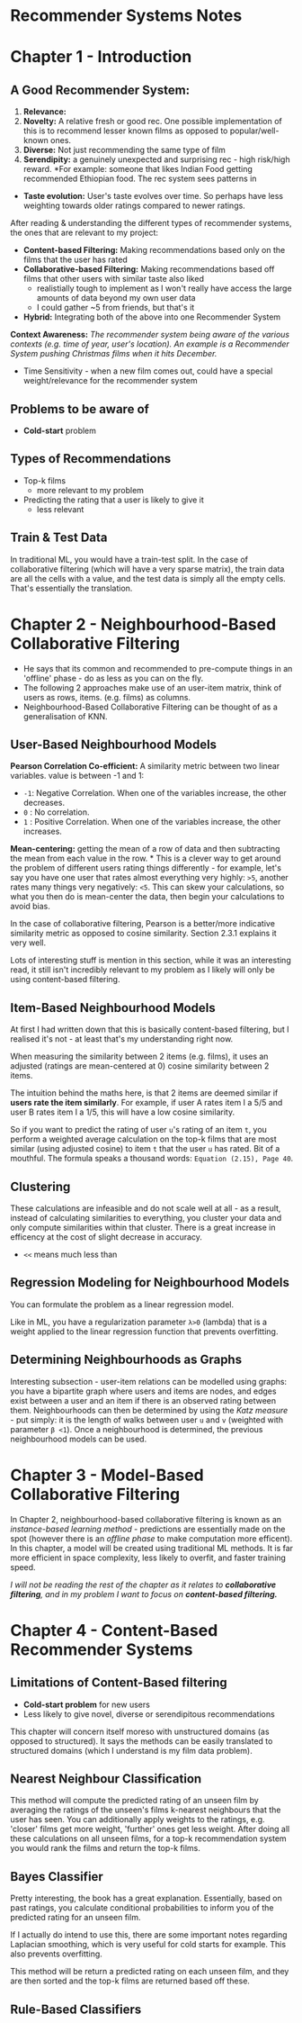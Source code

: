 # Recommender Systems Notes

# Chapter 1 - Introduction

## A Good Recommender System:

1. **Relevance:**
2. **Novelty:** A relative fresh or good rec. One possible implementation of this is to recommend lesser known films as opposed to popular/well-known ones.
3. **Diverse:** Not just recommending the same type of film
4. **Serendipity:** a genuinely unexpected and surprising rec - high risk/high reward. *For example: someone that likes Indian Food getting recommended Ethiopian food. The rec system sees patterns in 

* **Taste evolution:** User's taste evolves over time. So perhaps have less weighting towards older ratings compared to 
newer ratings.

After reading & understanding the different types of recommender systems, the ones that are relevant to my project:

* **Content-based Filtering:** Making recommendations based only on the films that the user has rated
* **Collaborative-based Filtering:** Making recommendations based off films that other users with similar taste also liked
    * realistially tough to implement as I won't really have access the large amounts of data beyond my own user data
    * I could gather ~5 from friends, but that's it
* **Hybrid:** Integrating both of the above into one Recommender System

**Context Awareness:** *The recommender system being aware of the various contexts (e.g. time of year, user's location). An example is a Recommender System pushing Christmas films when it hits December.*

* Time Sensitivity - when a new film comes out, could have a special weight/relevance for the recommender system

## Problems to be aware of

* **Cold-start** problem

## Types of Recommendations

* Top-k films
    * more relevant to my problem
* Predicting the rating that a user is likely to give it
    * less relevant

## Train & Test Data

In traditional ML, you would have a train-test split. In the case of collaborative filtering (which will have a very sparse matrix), 
the train data are all the cells with a value, and the test data is simply all the empty cells. That's essentially the translation.

# Chapter 2 - Neighbourhood-Based Collaborative Filtering

* He says that its common and recommended to pre-compute things in an 'offline' phase - do as less as you can on the fly.
* The following 2 approaches make use of an user-item matrix, think of users as rows, items. (e.g. films) as columns.
* Neighbourhood-Based Collaborative Filtering can be thought of as a generalisation of KNN.

## User-Based Neighbourhood Models

**Pearson Correlation Co-efficient:** A similarity metric between two linear variables. value is between -1 and 1:
* `-1`: Negative Correlation. When one of the variables increase, the other decreases.
* `0` : No correlation.
* `1` : Positive Correlation. When one of the variables increase, the other increases.

**Mean-centering:** getting the mean of a row of data and then subtracting the mean from each value in the row.
    * This is a clever way to get around the problem of different users rating things differently - for example, let's say you have one user that rates almost everything very highly: `>5`, another rates many things very negatively: `<5`. This can skew your calculations, so what you then do is mean-center the data, then begin your calculations to avoid bias.

In the case of collaborative filtering, Pearson is a better/more indicative similarity metric as opposed to cosine similarity. Section 2.3.1 explains it very well.

Lots of interesting stuff is mention in this section, while it was an interesting read, it still isn't incredibly relevant to my problem as I likely will only be using content-based filtering.

## Item-Based Neighbourhood Models

At first I had written down that this is basically content-based filtering, but I realised it's not - at least that's my understanding right now.

When measuring the similarity between 2 items (e.g. films), it uses an adjusted (ratings are mean-centered at 0) cosine similarity between 2 items.

The intuition behind the maths here, is that 2 items are deemed similar if **users rate the item similarly**. For example, if user A rates item I a 5/5 and user B rates item I a 1/5,
this will have a low cosine similarity.

So if you want to predict the rating of user `u`'s rating of an item `t`, you perform a weighted average calculation on the top-k films that are most similar (using adjusted cosine) to 
item `t` that the user `u` has rated. Bit of a mouthful. The formula speaks a thousand words: `Equation (2.15), Page 40`.

## Clustering

These calculations are infeasible and do not scale well at all - as a result, instead of calculating similarities to everything, you cluster your data and only compute similarities 
within that cluster. There is a great increase in efficency at the cost of slight decrease in accuracy.

* `<<` means much less than

## Regression Modeling for Neighbourhood Models

You can formulate the problem as a linear regression model.

Like in ML, you have a regularization parameter `λ>0` (lambda) that is a weight applied to the linear regression function that prevents overfitting.

## Determining Neighbourhoods as Graphs

Interesting subsection - user-item relations can be modelled using graphs: you have a bipartite graph where users and items are nodes, and edges exist between a user and an item if there is an 
observed rating between them. Neighbourhoods can then be determined by using the *Katz measure* - put simply: it is the length of walks between user `u` and `v` (weighted with parameter `β
<1`). Once a neighbourhood is determined, the previous neighbourhood models can be used.

# Chapter 3 - Model-Based Collaborative Filtering

In Chapter 2, neighbourhood-based collaborative filtering is known as an *instance-based 
learning method* - predictions are essentially made on the spot (however there is an *offline phase* 
to make computation more efficent). In this chapter, a model will be created using traditional ML 
methods. It is far more efficient in space complexity, less likely to overfit, and faster training speed.

*I will not be reading the rest of the chapter as it relates to **collaborative filtering**, and 
in my problem I want to focus on **content-based filtering.***

# Chapter 4 - Content-Based Recommender Systems

## Limitations of Content-Based filtering

* **Cold-start problem** for new users
* Less likely to give novel, diverse or serendipitous recommendations

This chapter will concern itself moreso with unstructured domains (as opposed to structured). 
It says the methods can be easily translated to structured domains (which I understand is my 
film data problem).

## Nearest Neighbour Classification

This method will compute the predicted rating of an unseen film by averaging the ratings of the unseen's films k-nearest neighbours that the user has seen. You can additionally apply weights to 
the ratings, e.g. 'closer' films get more weight, 'further' ones get less weight. After doing all 
these calculations on all unseen films, for a top-k recommendation system you would rank the films 
and return the top-k films.

## Bayes Classifier

Pretty interesting, the book has a great explanation. Essentially, based on past ratings, you calculate 
conditional probabilities to inform you of the predicted rating for an unseen film.

If I actually do intend to use this, there are some important notes regarding Laplacian smoothing, 
which is very useful for cold starts for example. This also prevents overfitting.

This method will be return a predicted rating on each unseen film, and they are then sorted and the 
top-k films are returned based off these.

## Rule-Based Classifiers
